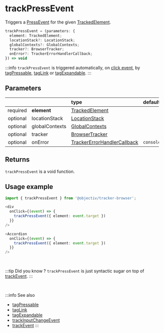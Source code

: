 # trackPressEvent

Triggers a [PressEvent](/taxonomy/reference/events/PressEvent.md) for the given [TrackedElement](/tracking/api-reference/definitions/TrackedElement.md).  

```typescript
trackPressEvent = (parameters: {
  element: TrackedElement;
  locationStack?: LocationStack;
  globalContexts?: GlobalContexts;
  tracker?: BrowserTracker;
  onError?: TrackerErrorHandlerCallback;
}) => void
```

:::info
`trackPressEvent` is triggered automatically, on [click event](https://developer.mozilla.org/en-US/docs/Web/API/Element/click_event), by [tagPressable](/tracking/api-reference/locationTaggers/tagPressable.md), [tagLink](/tracking/api-reference/locationTaggers/tagLink.md) or [tagExpandable](/tracking/api-reference/locationTaggers/tagExpandable.md).
:::

## Parameters
|          |                | type                                                                                              | default value
| :-:      | :--            | :--                                                                                               | :--           
| required | **element**    | [TrackedElement](/tracking/api-reference/definitions/TrackedElement.md)                           |
| optional | locationStack  | [LocationStack](/tracking/api-reference/core/LocationStack.md)                                    |
| optional | globalContexts | [GlobalContexts](/tracking/api-reference/core/GlobalContexts.md)                                  |
| optional | tracker        | [BrowserTracker](/tracking/api-reference/general/BrowserTracker.md)                               |
| optional | onError        | [TrackerErrorHandlerCallback](/tracking/api-reference/definitions/TrackerErrorHandlerCallback.md) | `console.error`

## Returns
`trackPressEvent` is a void function.

## Usage example

```typescript jsx
import { trackPressEvent } from '@objectiv/tracker-browser';
```

```typescript jsx
<div
  onClick={(event) => {
    trackPressEvent({ element: event.target })
  }}
/>
```

```typescript jsx
<Accordion
  onClick={(event) => {
    trackPressEvent({ element: event.target })
  }}
/>
```

<br />

:::tip Did you know ?
`trackPressEvent` is just syntactic sugar on top of [trackEvent](/tracking/api-reference/eventTrackers/trackEvent.md).
:::

<br />

:::info See also
- [tagPressable](/tracking/api-reference/locationTaggers/tagPressable.md)
- [tagLink](/tracking/api-reference/locationTaggers/tagLink.md) 
- [tagExpandable](/tracking/api-reference/locationTaggers/tagExpandable.md)
- [trackInputChangeEvent](/tracking/api-reference/eventTrackers/trackInputChangeEvent.md)
- [trackEvent](/tracking/api-reference/eventTrackers/trackEvent.md)
:::
